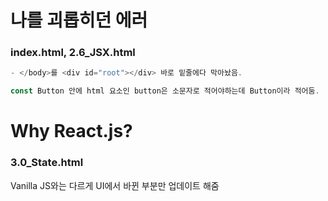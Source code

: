 # 나를 괴롭히던 에러

### index.html, 2.6_JSX.html

```javascript
- </body>를 <div id="root"></div> 바로 밑줄에다 막아놨음.
```

```javascript
const Button 안에 html 요소인 button은 소문자로 적어야하는데 Button이라 적어둠.
```

# Why React.js?

### 3.0_State.html

Vanilla JS와는 다르게 UI에서 바뀐 부분만 업데이트 해줌
